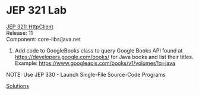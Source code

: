 # JEP 321 Lab
[JEP 321: HttpClient](https://openjdk.java.net/jeps/321)<br>
Release: 11 <br>
Component: core-libs/java.net

1. Add code to GoogleBooks class to query Google Books API found at https://developers.google.com/books/ for Java books and list their titles.
Example: https://www.googleapis.com/books/v1/volumes?q=java

NOTE: Use JEP 330 - Launch Single-File Source-Code Programs

[Solutions](SOLUTIONS.md)
